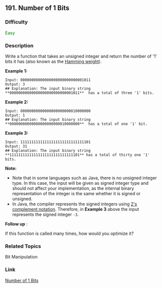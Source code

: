 ## 191. Number of 1 Bits
### Difficulty

 <font color=green>Easy</font>

### Description

Write a function that takes an unsigned integer and return the number of '1'
bits it has (also known as the [Hamming
weight](http://en.wikipedia.org/wiki/Hamming_weight)).



**Example 1:**
            Input: 00000000000000000000000000001011    Output: 3    ## Explanation: The input binary string **00000000000000000000000000001011**  has a total of three '1' bits.    

**Example 2:**
            Input: 00000000000000000000000010000000    Output: 1    ## Explanation: The input binary string **00000000000000000000000010000000**  has a total of one '1' bit.    

**Example 3:**
            Input: 11111111111111111111111111111101    Output: 31    ## Explanation: The input binary string **11111111111111111111111111111101** has a total of thirty one '1' bits.



**Note:**

  * Note that in some languages such as Java, there is no unsigned integer type. In this case, the input will be given as signed integer type and should not affect your implementation, as the internal binary representation of the integer is the same whether it is signed or unsigned.
  * In Java, the compiler represents the signed integers using [2's complement notation](https://en.wikipedia.org/wiki/Two%27s_complement). Therefore, in **Example 3**  above the input represents the signed integer `-3`.



**Follow up** :

If this function is called many times, how would you optimize it?


### Related Topics

Bit Manipulation


### Link
[Number of 1 Bits](https://leetcode.com/problems/number-of-1-bits)
